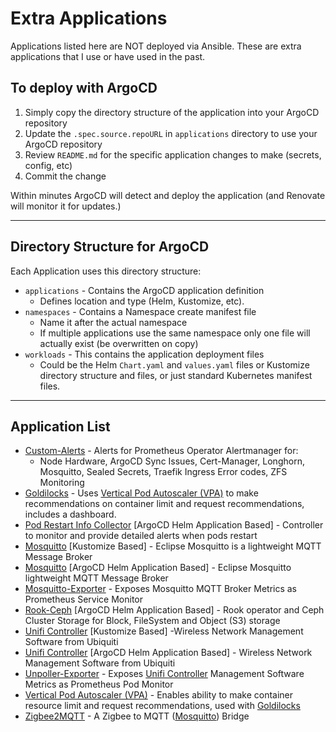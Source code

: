 # Extra Applications

Applications listed here are NOT deployed via Ansible.  These are extra applications that I use or have used in the past.  

## To deploy with ArgoCD

1. Simply copy the directory structure of the application into your ArgoCD repository
2. Update the `.spec.source.repoURL` in `applications` directory to use your ArgoCD repository
3. Review `README.md` for the specific application changes to make (secrets, config, etc)
4. Commit the change

Within minutes ArgoCD will detect and deploy the application (and Renovate will monitor it for updates.)

---

## Directory Structure for ArgoCD

Each Application uses this directory structure:

* `applications` - Contains the ArgoCD application definition
  * Defines location and type (Helm, Kustomize, etc).
* `namespaces` - Contains a Namespace create manifest file
  * Name it after the actual namespace
  * If multiple applications use the same namespace only one file will actually exist (be overwritten on copy)
* `workloads` - This contains the application deployment files
  * Could be the Helm `Chart.yaml` and `values.yaml` files or Kustomize directory structure and files, or just standard Kubernetes manifest files.

---

## Application List

* [Custom-Alerts](./custom-alerts/) - Alerts for Prometheus Operator Alertmanager for:
  * Node Hardware, ArgoCD Sync Issues, Cert-Manager, Longhorn, Mosquitto, Sealed Secrets, Traefik Ingress Error codes, ZFS Monitoring
* [Goldilocks](./goldilocks/) - Uses [Vertical Pod Autoscaler (VPA)](./vpa/) to make recommendations on container limit and request recommendations, includes a dashboard.
* [Pod Restart Info Collector](./pod-restart-info-collector/) [ArgoCD Helm Application Based] - Controller to monitor and provide detailed alerts when pods restart
* [Mosquitto](./mosquitto/) [Kustomize Based] - Eclipse Mosquitto is a lightweight MQTT Message Broker
* [Mosquitto](./mosquitto-argocd-helm/) [ArgoCD Helm Application Based] - Eclipse Mosquitto lightweight MQTT Message Broker
* [Mosquitto-Exporter](./mosquitto-exporter/) - Exposes Mosquitto MQTT Broker Metrics as Prometheus Service Monitor
* [Rook-Ceph](./rook-ceph-argocd-helm/) [ArgoCD Helm Application Based] - Rook operator and Ceph Cluster Storage for Block, FileSystem and Object (S3) storage
* [Unifi Controller](./unifi-controller/) [Kustomize Based] -Wireless Network Management Software from Ubiquiti
* [Unifi Controller](./unifi-controller-argocd-helm/) [ArgoCD Helm Application Based] - Wireless Network Management Software from Ubiquiti
* [Unpoller-Exporter](./unpoller-exporter/) - Exposes [Unifi Controller](./unifi-controller/) Management Software Metrics as Prometheus Pod Monitor
* [Vertical Pod Autoscaler (VPA)](./vpa/) - Enables ability to make container resource limit and request recommendations, used with [Goldilocks](./goldilocks/)
* [Zigbee2MQTT](./zigbee2mqtt-argocd-helm/) - A Zigbee to MQTT ([Mosquitto](./mosquitto/)) Bridge
